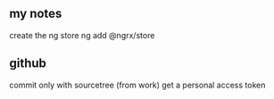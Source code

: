## my notes ##
create the ng store
 ng add @ngrx/store

 ## github ##
 commit only with sourcetree (from work) get a personal access token

